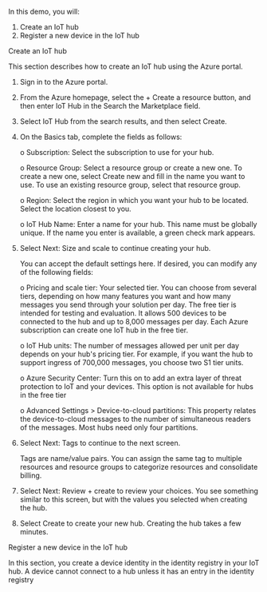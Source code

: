 In this demo, you will:
1.	Create an IoT hub
2.	Register a new device in the IoT hub

Create an IoT hub

This section describes how to create an IoT hub using the Azure portal.

1.	Sign in to the Azure portal.

2.	From the Azure homepage, select the + Create a resource button, and then enter IoT Hub in the Search the Marketplace field.

3.	Select IoT Hub from the search results, and then select Create.

4.	On the Basics tab, complete the fields as follows:

     o  Subscription: Select the subscription to use for your hub.
     
     o	Resource Group: Select a resource group or create a new one. To create a new one, select Create new and fill in the name you             want to use. To use an existing resource group, select that resource group. 
     
     o	Region: Select the region in which you want your hub to be located. Select the location closest to you. 
     
     o	IoT Hub Name: Enter a name for your hub. This name must be globally unique. If the name you enter is available, a green check           mark appears.
     
5.	Select Next: Size and scale to continue creating your hub.

    You can accept the default settings here. If desired, you can modify any of the following fields:

     o	Pricing and scale tier: Your selected tier. You can choose from several tiers, depending on how many features you want and               how many messages you send through your solution per day. The free tier is intended for testing and evaluation. It allows               500 devices to be connected to the hub and up to 8,000 messages per day. Each Azure subscription can create one IoT hub in               the free tier.

     o	IoT Hub units: The number of messages allowed per unit per day depends on your hub's pricing tier. For example, if you want             the hub to support ingress of 700,000 messages, you choose two S1 tier units.

     o	Azure Security Center: Turn this on to add an extra layer of threat protection to IoT and your devices. This option is not available for hubs in the free tier

     o	Advanced Settings > Device-to-cloud partitions: This property relates the device-to-cloud messages to the number of simultaneous readers of the messages. Most hubs need only four partitions.

6.	Select Next: Tags to continue to the next screen.

     Tags are name/value pairs. You can assign the same tag to multiple resources and resource groups to categorize resources and consolidate billing. 

7.	Select Next: Review + create to review your choices. You see something similar to this screen, but with the values you selected when creating the hub.

8.	Select Create to create your new hub. Creating the hub takes a few minutes.

Register a new device in the IoT hub

In this section, you create a device identity in the identity registry in your IoT hub. A device cannot connect to a hub unless it has an entry in the identity registry









